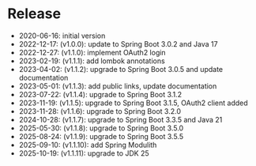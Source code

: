 # Release

* 2020-06-16: initial version
* 2022-12-17: (v1.0.0): update to Spring Boot 3.0.2 and Java 17
* 2022-12-27: (v1.1.0): implement OAuth2 login
* 2023-02-19: (v1.1.1): add lombok annotations
* 2023-04-02: (v1.1.2): upgrade to Spring Boot 3.0.5 and update documentation
* 2023-05-01: (v1.1.3): add public links, update documentation
* 2023-07-22: (v1.1.4): upgrade to Spring Boot 3.1.2
* 2023-11-19: (v1.1.5): upgrade to Spring Boot 3.1.5, OAuth2 client added
* 2023-11-28: (v1.1.6): upgrade to Spring Boot 3.2.0
* 2024-10-28: (v1.1.7): upgrade to Spring Boot 3.3.5 and Java 21
* 2025-05-30: (v1.1.8): upgrade to Spring Boot 3.5.0
* 2025-08-24: (v1.1.9): upgrade to Spring Boot 3.5.5
* 2025-09-10: (v1.1.10): add Spring Modulith
* 2025-10-19: (v1.1.11): upgrade to JDK 25




